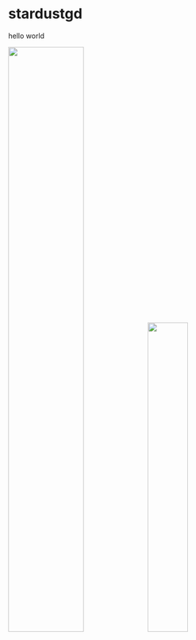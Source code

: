 # stardustgd

hello world

<div class="container">
  <img style="height: auto; width: 55%;" class="img" src="https://github-readme-stats.vercel.app/api?username=stardustgd&hide=prs,stars&count_private=true&theme=dark&show_icons=true">
  <img style="height: auto; width: 40%;" class="img" src="https://github-readme-stats.vercel.app/api/top-langs/?username=stardustgd&theme=dark&layout=compact">
</div>
<!-- ![stardustgd's GitHub stats](https://github-readme-stats.vercel.app/api?username=stardustgd&hide=prs,stars&count_private=true&theme=dark&show_icons=true) -->
<!-- ![stardustgd's language stats](https://github-readme-stats.vercel.app/api/top-langs/?username=stardustgd&theme=dark&layout=compact) -->

